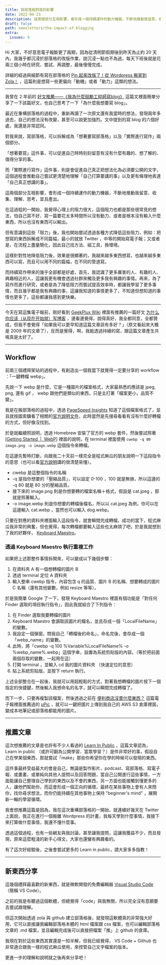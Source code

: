 ```yaml
---
title: 寫部落格對我的影響
date: 2022-04-23
description: 這兩個部分互相影響，會形成一個持續運作的動力機器，不斷地推動我留意、收集、理解、思考，並且產出。
draft: false
path: newsletters/the-impact-of-blogging
extra:
  issues: 9
---
```


Hi 大家，不好意思電子報斷更了兩期，因為從清明節假期後到昨天為止約 20 天內，我幾乎都沉浸於部落格的改版作業，說沉浸一點也不為過，每天下班後就是花兩三個小時在研究、嘗試、再調整，最後慢慢完成。

詳細的經過與細節有寫在部落格的 [Pin 起來改版了！從 Wordpress 搬家到 Zola！](@/blog/rebuilt-pinchlime.md) ，這篇則是想寫一些更偏向「動機」或者「動力」這類的想法。

<!-- more -->

---

我曾在 2 年前的 [好文推薦——《我為什麼鼓勵工程師寫blog》](@/snapshots/random-why-should-we-keep-blogging.md) 這篇文裡面簡單分享了一下該篇好文，也自己思考了一下「為什麼我想要寫 blog」。

最近在重構部落格的過程中，重新再讀了一次原文還有我當時的想法，發現兩年多過去，自己的想法沒有改變，甚至可以說更加強烈。文中提到的寫 blog 的六個好處，我還是非常認同。

對我來說，寫部落格，可以拆解成為「想著要寫部落格」以及「實際進行寫作」兩個部分。

「想著要寫」這件事，可以促進自己時時刻刻留意有沒有什麼有趣的、想了解的、值得分享的事。

而「實際進行寫作」這件事，則是會促進自己真正把想法化為必須要公開的文字，這個過程會推動自己嘗試更清楚地理解「自己打算要講的事」以及更有條理地表達「自己真正想講的事」。

這兩個部分互相影響，會形成一個持續運作的動力機器，不斷地推動我留意、收集、理解、思考，並且產出。

在這過程的一開始，我覺得心理上的阻力很大，這個阻力也都是那些很常見的想法，怕自己寫不好、寫一篇要花太多時間所以沒有動力、或者是根本沒有輸入什麼東西，所以也沒有東西可以輸出。

但有意識到這些「阻力」後，我也開始嘗試透過各種方式降低這些阻力，例如：把想寫的東西拆解成不同篇幅，最小的就放 Twitter ，中等的開始寫電子報；又或者是，在流程上盡量簡化，因此自己找方法、組工具，換環境。

這樣針對性地降低阻力後，效果是很顯著的，我越來越多東西想寫，也越來越多東西可以寫，而且可以用不同的篇幅，在不同的管道寫。

而持續寫作帶來的幾乎全部都是好處，首先，我認識了更多厲害的人、有趣的人、興趣相近的人，這讓我更有機會透過社群來觸及更多我有興趣的事情。再來，為了寫作而進行研究，或者是為了降低阻力而嘗試提高效率時，都讓我學習了更多事情，而且幾乎都是我有興趣的事，這讓我知道的事情更多了，不知道但想知道的事情也更多了。這些都讓我感到更快樂。

---

今天在寫這集電子報前，剛好看到 [GeekPlux Wiki](https://wiki.geekplux.com/#/page/GeekPlux%20Wiki) 裡面有推薦的一篇好文 [为什么你应该（从现在开始就）写博客](http://mindhacks.cn/2009/02/15/why-you-should-start-blogging-now/) ，邊看邊覺得，說得真好，我全都同意，全都贊成，但我不會覺得「如果我可以更早知道這篇文章該有多好？」（原文看起來大概是 2009 年的文章了），反而是覺得，啊，我能透過持續的寫，跟這篇文章產生共鳴真是太好了。

---

## Workflow

前兩三個禮拜架站的過程中，有創造出一個我當下就覺得一定要分享的 workflow ：「一鍵轉檔 webp」。

先說一下 webp 是什麼，它是一種圖片的檔案格式，大家最熟悉的應該是 jpeg, png, 還有 gif ， webp 跟他們是類似的東西，只是主打著「檔案更小，品質不變」。

我是在搬部落格的過程中，透過 [PageSpeed Insights](https://pagespeed.web.dev/) 知道了這個檔案格式了，並且就按圖索驥看了相關的[官方說明文件](https://developers.google.com/speed/webp)，此時當然是先搜尋看看有沒有什麼好轉檔的方式，但好像沒找到。

於是就繼續照說明，透過 Homebrew 安裝了官方的 webp 套件，然後嘗試照著 [[Getting Started  |  WebP](https://developers.google.com/speed/webp/docs/using)] 裡面的說明，在 terminal 裡面使用 `cwebp -q 80 image.png -o image.webp` 這個指令來轉檔。

在這邊先暫時打斷，向跟我二十天前一樣完全是程式麻瓜的朋友說明一下這段指令的意思（也可以看[官方說明](https://developers.google.com/speed/webp/docs/cwebp)講的很清楚易懂）。

- cwebp 是這整個指令的名稱 
- -q 是指你想要的「壓縮品質」，可以設定 0-100 ，100 就是無損，所以這邊的 -q 80 就是 80 分的壓縮品質。
- 接下來的 image.png 則是你想要轉的檔案名稱＋格式，假設是 cat.jpeg ，那就是照著輸入。
- -o image.webp 則是你想要的轉檔後檔名，所以以 cat.jpeg 為例，你可以在這邊輸入 cat.webp ，當然也可以輸入 dog.webp。

只要在對應的資料夾裡面輸入這段指令，就會瞬間完成轉檔，成功的當下，程式麻瓜我非常的興奮，但也覺得，每次轉檔都要輸入這些也太麻煩了吧，於是我就想到了我的好夥伴， [Keyboard Maestro](https://www.keyboardmaestro.com/)。

### 透過 Keyboard Maestro 執行重複工作

如果把上述那整件事情拆開來，可以變成以下幾個步驟：
1. 在資料夾 A 有一個想轉檔的圖片 B
2. 透過 terminal 定位 A 資料夾
3. 輸入整串 cwebp 指令，內容包含 q 的品質、圖片 B 的名稱、想要轉成的圖片 C 名稱（還有其他變數，例如 resize 等等）。

於是我簡單 Google 了一下，發現 Keyboard Maestro 裡面有個功能是「對任何 Finder 選取的項目執行指令」，因此我就組合了下列指令：

1. 在 Finder 選取我要轉檔的圖片
2. Keyboard Maestro 會讀取該圖片的檔名，並且存成一個「LocalFileName」的變數。
3. 我設定一個彈窗，問我自己「轉檔後的命名」，命名完後，會存成一個「webp_name」的變數。
4. 此時，將「cwebp -q 100 %Variable%LocalFileName% -o %webp_name%.webp」這個字串，設置為系統剪貼版的內容。（等於把前面兩個存取的變數，一起用在這）
5. 打開 terminal ，並輸入 cd 我的圖片資料夾 （快速定位的意思）
6. 貼上系統剪貼版，並按下 return 執行。

上述全部整合在一起後，我就可以用超輕鬆的方式，對著我想轉檔的圖片按下一個指定的快捷鍵，然後輸入我想命名的名字，就可以瞬間完成轉檔了。

而下一步，只要再複製該檔案，然後透過之前在 [便利商店沒賣什麼東西？](@/newsletters/6-ignorance-management.md) 這篇電子報裡面推薦過的 [uPic](https://github.com/gee1k/uPic) ，就可以一鍵把圖片上傳到我自己的 AWS S3 倉庫裡面，變成本地筆記或部落格都能用的圖片。


---

## 推薦文章

這次想推薦的文章是也許有不少人看過的 [Learn In Public](https://www.swyx.io/learn-in-public/) ，這篇文章認為， Learn in public （或許可翻為公開學習、當眾學習？）是件非常好的事，假設自己在學某個東西，那就嘗試「make」那些你希望你在學的時候可以發現的東西。

這件事最終受益最大的會是自己，無論是製作影片、podcast、寫部落格、寫電子報、或畫畫，或單純向其他人提問以及回答問題，當自己公開進行這些事情，一方面能讓自己整理自己學到的東西以及不會的東西，另一方面也能接觸到懂更多的人，讓他們幫助你，而這會形成一個正向的循環，最終在某些事物上會有人來問你，找你尋求想法，而你仍能持續在其他事物上保持 "beginner's mind" ，展開新一輪的學習循環。

我會想推薦這篇是因為，我在這次重構部落格的一開始，就連續好幾天在 Twitter 上面說，我正在進行一個搬離 Wordpress 的計畫，我每天學到什麼事情，我接下來打算做什麼事情，我還不懂什麼事。

透過這個過程，也有一些網友與我討論，甚至讓我提問，這讓我獲益不少，而且發現，原來這麼粗淺的新手心得文，大家也還蠻有興趣看的。

有了這次好經驗後，之後會嘗試更多的 Learn in public，請大家多多指教！


---

## 新東西分享

這幾個禮拜最喜歡的新東西，就是微軟開發的免費編輯器 [Visual Studio Code](https://code.visualstudio.com/) （簡稱 VS Code）。

之前的我是有聽過這個軟體，但總覺得「code」與我無關，所以完全沒有意願要去嘗試跟理解。

但這次開始透過 zola 與 github 建立部落格後，就發現這軟體真的非常強大好用，它可以直接讓我編輯部落格本體的 html 檔案跟 css 檔案，也可以編輯部落格文章的 .md 檔案，並且編輯完成後可以直接把檔案「推」上 github 的倉庫。

我現在對於這些東西其實還是一知半解，但我已經覺得， VS Code + Github 也非常適合跟我一樣的程式麻瓜使用，來控管自己文字檔案的版本。

更進一步的理解和說明就之後再來分享吧！